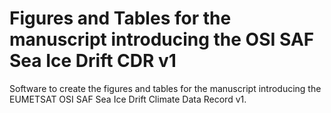 # Figures and Tables for the manuscript introducing the OSI SAF Sea Ice Drift CDR v1

Software to create the figures and tables for the manuscript introducing the EUMETSAT OSI SAF Sea Ice Drift Climate Data Record v1.
